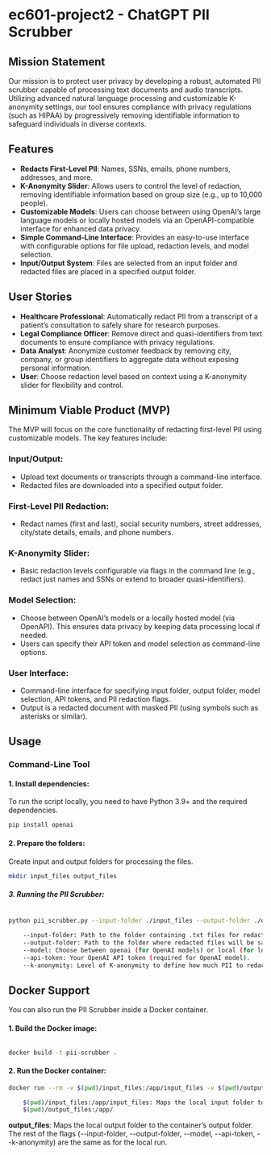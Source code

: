 # ec601-project2 - ChatGPT PII Scrubber

## Mission Statement

Our mission is to protect user privacy by developing a robust, automated PII scrubber capable of processing text documents and audio transcripts. Utilizing advanced natural language processing and customizable K-anonymity settings, our tool ensures compliance with privacy regulations (such as HIPAA) by progressively removing identifiable information to safeguard individuals in diverse contexts.

## Features

- **Redacts First-Level PII**: Names, SSNs, emails, phone numbers, addresses, and more.
- **K-Anonymity Slider**: Allows users to control the level of redaction, removing identifiable information based on group size (e.g., up to 10,000 people).
- **Customizable Models**: Users can choose between using OpenAI’s large language models or locally hosted models via an OpenAPI-compatible interface for enhanced data privacy.
- **Simple Command-Line Interface**: Provides an easy-to-use interface with configurable options for file upload, redaction levels, and model selection.
- **Input/Output System**: Files are selected from an input folder and redacted files are placed in a specified output folder.

## User Stories

- **Healthcare Professional**: Automatically redact PII from a transcript of a patient’s consultation to safely share for research purposes.
- **Legal Compliance Officer**: Remove direct and quasi-identifiers from text documents to ensure compliance with privacy regulations.
- **Data Analyst**: Anonymize customer feedback by removing city, company, or group identifiers to aggregate data without exposing personal information.
- **User**: Choose redaction level based on context using a K-anonymity slider for flexibility and control.

## Minimum Viable Product (MVP)

The MVP will focus on the core functionality of redacting first-level PII using customizable models. The key features include:

### Input/Output:

- Upload text documents or transcripts through a command-line interface.
- Redacted files are downloaded into a specified output folder.

### First-Level PII Redaction:

- Redact names (first and last), social security numbers, street addresses, city/state details, emails, and phone numbers.

### K-Anonymity Slider:

- Basic redaction levels configurable via flags in the command line (e.g., redact just names and SSNs or extend to broader quasi-identifiers).

### Model Selection:

- Choose between OpenAI’s models or a locally hosted model (via OpenAPI). This ensures data privacy by keeping data processing local if needed.
- Users can specify their API token and model selection as command-line options.

### User Interface:

- Command-line interface for specifying input folder, output folder, model selection, API tokens, and PII redaction flags.
- Output is a redacted document with masked PII (using symbols such as asterisks or similar).

## Usage

### Command-Line Tool

#### 1. Install dependencies:

To run the script locally, you need to have Python 3.9+ and the required dependencies.

```bash
pip install openai
```

#### 2. Prepare the folders:

Create input and output folders for processing the files.

```bash
mkdir input_files output_files
```

##### 3. Running the PII Scrubber:

```bash

python pii_scrubber.py --input-folder ./input_files --output-folder ./output_files --model openai --api-token your_openai_token --k-anonymity 2

    --input-folder: Path to the folder containing .txt files for redaction.
    --output-folder: Path to the folder where redacted files will be saved.
    --model: Choose between openai (for OpenAI models) or local (for local model).
    --api-token: Your OpenAI API token (required for OpenAI model).
    --k-anonymity: Level of K-anonymity to define how much PII to redact (higher value = more anonymity).
```

## Docker Support

You can also run the PII Scrubber inside a Docker container.

#### 1. Build the Docker image:

```bash

docker build -t pii-scrubber .
```

#### 2. Run the Docker container:

```bash
docker run --rm -v $(pwd)/input_files:/app/input_files -v $(pwd)/output_files:/app/output_files pii-scrubber --input-folder /app/input_files --output-folder /app/output_files --model openai --api-token your_openai_token --k-anonymity 2

    $(pwd)/input_files:/app/input_files: Maps the local input folder to the container’s input folder.
    $(pwd)/output_files:/app/
```

**output_files**: Maps the local output folder to the container’s output folder.
The rest of the flags (--input-folder, --output-folder, --model, --api-token, --k-anonymity) are the same as for the local run.
